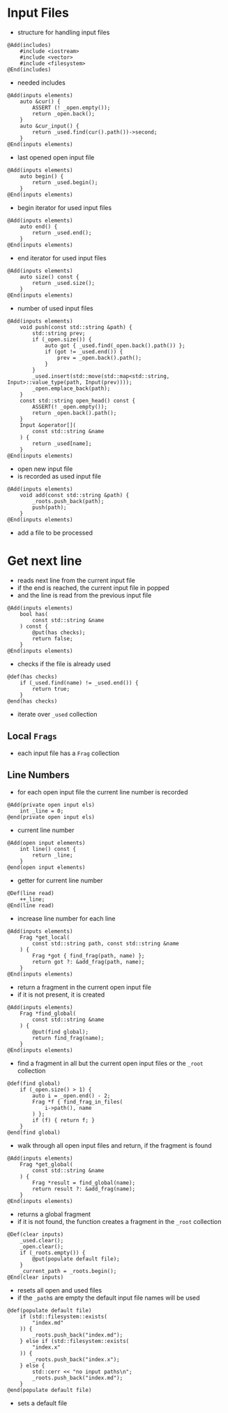 # Input Files
* structure for handling input files

```
@Add(includes)
	#include <iostream>
	#include <vector>
	#include <filesystem>
@End(includes)
```
* needed includes

```
@Add(inputs elements)
	auto &cur() {
		ASSERT (! _open.empty());
		return _open.back();
	}
	auto &cur_input() {
		return _used.find(cur().path())->second;
	}
@End(inputs elements)
```
* last opened open input file

```
@Add(inputs elements)
	auto begin() {
		return _used.begin();
	}
@End(inputs elements)
```
* begin iterator for used input files

```
@Add(inputs elements)
	auto end() {
		return _used.end();
	}
@End(inputs elements)
```
* end iterator for used input files

```
@Add(inputs elements)
	auto size() const {
		return _used.size();
	}
@End(inputs elements)
```
* number of used input files

```
@Add(inputs elements)
	void push(const std::string &path) {
		std::string prev;
		if (_open.size()) {
			auto got { _used.find(_open.back().path()) };
			if (got != _used.end()) {
				prev = _open.back().path();
			}
		}
		_used.insert(std::move(std::map<std::string, Input>::value_type(path, Input(prev))));
		_open.emplace_back(path);
	}
	const std::string open_head() const {
		ASSERT(! _open.empty());
		return _open.back().path();
	}
	Input &operator[](
		const std::string &name
	) {
		return _used[name];
	}
@End(inputs elements)
```
* open new input file
* is recorded as used input file

```
@Add(inputs elements)
	void add(const std::string &path) {
		_roots.push_back(path);
		push(path);
	}
@End(inputs elements)
```
* add a file to be processed

# Get next line
* reads next line from the current input file
* if the end is reached, the current input file in popped
* and the line is read from the previous input file

```
@Add(inputs elements)
	bool has(
		const std::string &name
	) const {
		@put(has checks);
		return false;
	}
@End(inputs elements)
```
* checks if the file is already used

```
@def(has checks)
	if (_used.find(name) != _used.end()) {
		return true;
	}
@end(has checks)
```
* iterate over `_used` collection

## Local `Frags`
* each input file has a `Frag` collection

## Line Numbers
* for each open input file the current line number is recorded

```
@Add(private open input els)
	int _line = 0;
@end(private open input els)
```
* current line number

```
@Add(open input elements)
	int line() const {
		return _line;
	}
@end(open input elements)
```
* getter for current line number

```
@Def(line read)
	++_line;
@End(line read)
```
* increase line number for each line

```
@Add(inputs elements)
	Frag *get_local(
		const std::string path, const std::string &name
	) {
		Frag *got { find_frag(path, name) };
		return got ?: &add_frag(path, name);
	}
@End(inputs elements)
```
* return a fragment in the current open input file
* if it is not present, it is created

```
@Add(inputs elements)
	Frag *find_global(
		const std::string &name
	) {
		@put(find global);
		return find_frag(name);
	}
@End(inputs elements)
```
* find a fragment in all but the current open input files or the `_root`
  collection

```
@def(find global)
	if (_open.size() > 1) {
		auto i = _open.end() - 2;
		Frag *f { find_frag_in_files(
			i->path(), name
		) };
		if (f) { return f; }
	}
@end(find global)
```
* walk through all open input files and return, if the fragment is found

```
@Add(inputs elements)
	Frag *get_global(
		const std::string &name
	) {
		Frag *result = find_global(name);
		return result ?: &add_frag(name);
	}
@End(inputs elements)
```
* returns a global fragment
* if it is not found, the function creates a fragment in the `_root`
  collection

```
@Def(clear inputs)
	_used.clear();
	_open.clear();
	if (_roots.empty()) {
		@put(populate default file);
	}
	_current_path = _roots.begin();
@End(clear inputs)
```
* resets all open and used files
* if the `_path`s are empty the default input file names will be used

```
@def(populate default file)
	if (std::filesystem::exists(
		"index.md"
	)) {
		_roots.push_back("index.md");
	} else if (std::filesystem::exists(
		"index.x"
	)) {
		_roots.push_back("index.x");
	} else {
		std::cerr << "no input paths\n";
		_roots.push_back("index.md");
	}
@end(populate default file)
```
* sets a default file

